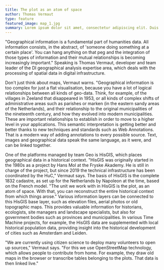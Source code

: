 ```yaml
---
title: The plot as an atom of space
author: Thomas Vermaut
type: feature
featured_image: map_1.jpg
summary: Lorem ipsum dolor sit amet, consectetur adipiscing elit. Duis in dignissim diam. Donec non scelerisque arcu, in elementum diam. Ut ultrices tempor ultricies. Aenean volutpat arcu est, sit amet aliquet mi volutpat vitae. In vel odio porttitor, egestas erat et, tincidunt augue. Fusce suscipit risus sed nisl sollicitudin vehicula.
---
```

"Geographical information is a fundamental part of humanities data. All information consists, in the abstract, of 'someone doing something at a certain place'. You can hang anything on that peg and the integration of those types of information and their mutual relationships is becoming increasingly important." Speaking is Thomas Vermaut, developer and team leader of the DI geographical analysis expertise area, which deals with the processing of spatial data in digital infrastructure.

Don't just think about maps, Vermaut warns. "Geographical information is too complex for just a flat visualisation, because you have a lot of logical relationships between all kinds of geo-data. Think, for example, of the villages in Zeeland that disappeared in 1953, or all kinds of complex shifts of administrative areas such as parishes or marken (in the eastern sandy areas of the Netherlands), and their relationship to the original municipalities of the nineteenth century, and how they evolved into modern municipalities. These are important relationships to establish in order to move to a higher level in your applications. This semantic interpretation is getting better and better thanks to new techniques and standards such as Web Annotations. That is a modern way of adding annotations to every possible source. Text, images and geographical data speak the same language, as it were, and can be linked together.

One of the platforms managed by team Geo is HisGIS, which places geographical data in a historical context. "HisGIS was originally started in the 1980s as a project by Hans Mol at the Fryske Akademy. He is still in charge of the project, but since 2019 the technical infrastructure has been coordinated by the HuC," Vermaut says. The basis of HisGIS is the complete 1832 cadastre, as set up for the Netherlands by Napoleon at the time, based on the French model. "The unit we work with in HisGIS is the plot, as an atom of space. With that, you can reconstruct the entire historical context from which things arose."
Various information layers can be connected to this HisGIS base layer, such as elevation files, aerial photos or old topographic maps. This provides valuable information for historians, ecologists, site managers and landscape specialists, but also for government bodies such as provinces and municipalities. In various Time Machine projects, for example, the HisGIS data are supplemented with local historical population data, providing insight into the historical development of cities such as Amsterdam and Leiden.

"We are currently using citizen science to deploy many volunteers to open up sources," Vermaut says. "For this we use OpenStreetMap technology, which allows people to contribute from home. For example, they draw old maps in the browser or transcribe tables belonging to the plots. That data is then linked live."
